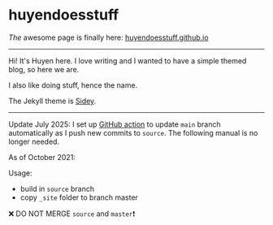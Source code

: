 # huyendoesstuff

*The* awesome page is finally here: [huyendoesstuff.github.io](https://huyendoesstuff.github.io)

---

Hi! It's Huyen here. I love writing and I wanted to have a simple themed blog, so here we are.

I also like doing stuff, hence the name.

The Jekyll theme is [Sidey](https://github.com/ronv/sidey).

---

Update July 2025: I set up [GitHub action](https://github.com/huyendoesstuff/huyendoesstuff.github.io/blob/source/.github/workflows/deploy.yml) to update `main` branch automatically as I push new commits to `source`. The following manual is no longer needed.

As of October 2021: 

Usage:
- build in `source` branch
- copy `_site` folder to branch master

❌ DO NOT MERGE `source` and `master`❗
